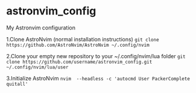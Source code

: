 # astronvim\_config

My Astronvim configuration

1.Clone AstroNvim (normal installation instructions)
`git clone https://github.com/AstroNvim/AstroNvim ~/.config/nvim`

2.Clone your empty new repository to your ~/.config/nvim/lua folder
`git clone https://github.com/username/astronvim_config.git ~/.config/nvim/lua/user`

3.Initialize AstroNvim
`nvim  --headless -c 'autocmd User PackerComplete quitall'`
